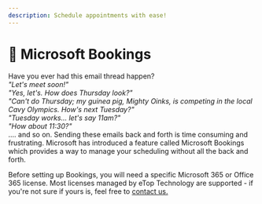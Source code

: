 ```yaml
---
description: Schedule appointments with ease!
---
```


# 📆 Microsoft Bookings

Have you ever had this email thread happen?\
_"Let's meet soon!"_\
_"Yes, let's. How does Thursday look?"_\
_"Can't do Thursday; my guinea pig, Mighty Oinks, is competing in the local Cavy Olympics. How's next Tuesday?"_\
_"Tuesday works... let's say 11am?"_\
_"How about 11:30?"_\
.... and so on. Sending these emails back and forth is time consuming and frustrating. Microsoft has introduced a feature called Microsoft Bookings which provides a way to manage your scheduling without all the back and forth.

Before setting up Bookings, you will need a specific Microsoft 365 or Office 365 license. Most licenses managed by eTop Technology are supported - if you're not sure if yours is, feel free to [contact us.](../../../etop-tools/welcome-to-working-with-etop/)



